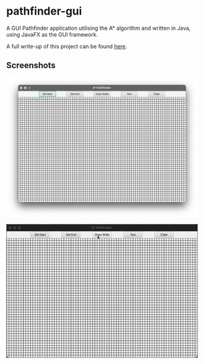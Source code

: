 # pathfinder-gui
A GUI Pathfinder application utilising the A* algorithm and written in Java, using JavaFX as the GUI framework.

A full write-up of this project can be found [here](WRITEUP.md).

## Screenshots
![Screenshot of main screen](screenshots/screens1.png)

![Screen capture of application usage](screenshots/screens2.gif)
